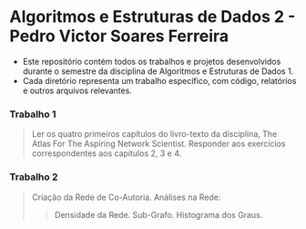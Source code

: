 # __Algoritmos e Estruturas de Dados 2 -  Pedro Victor Soares Ferreira__

* Este repositório contém todos os trabalhos e projetos desenvolvidos durante o semestre da disciplina de Algoritmos e Estruturas de Dados 1.
* Cada diretório representa um trabalho específico, com código, relatórios e outros arquivos relevantes.

### Trabalho 1
> Ler os quatro primeiros capítulos do livro-texto da disciplina, The Atlas For The Aspiring Network Scientist.
> Responder aos exercícios correspondentes aos capítulos 2, 3 e 4.
### Trabalho 2
> Criação da Rede de Co-Autoria.
> Análises na Rede:
>> Densidade da Rede.
>> Sub-Grafo.
>> Histograma dos Graus.
